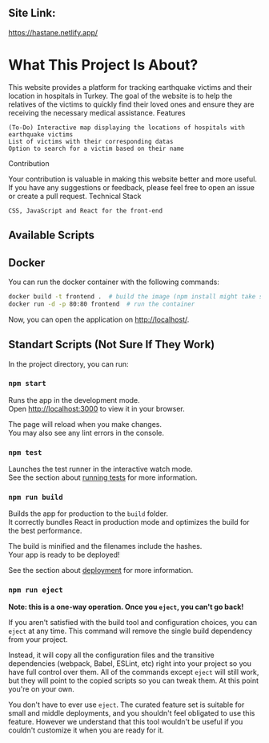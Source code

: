 ## Site Link:

https://hastane.netlify.app/

# What This Project Is About?

This website provides a platform for tracking earthquake victims and their location in hospitals in Turkey. The goal of the website is to help the relatives of the victims to quickly find their loved ones and ensure they are receiving the necessary medical assistance.
Features

    (To-Do) Interactive map displaying the locations of hospitals with earthquake victims
    List of victims with their corresponding datas
    Option to search for a victim based on their name

Contribution

Your contribution is valuable in making this website better and more useful. If you have any suggestions or feedback, please feel free to open an issue or create a pull request.
Technical Stack

    CSS, JavaScript and React for the front-end

## Available Scripts

## Docker

You can run the docker container with the following commands:

```bash
docker build -t frontend .  # build the image (npm install might take some time)
docker run -d -p 80:80 frontend  # run the container
```

Now, you can open the application on [http://localhost/](http://localhost/).

## Standart Scripts (Not Sure If They Work)

In the project directory, you can run:

### `npm start`

Runs the app in the development mode.\
Open [http://localhost:3000](http://localhost:3000) to view it in your browser.

The page will reload when you make changes.\
You may also see any lint errors in the console.

### `npm test`

Launches the test runner in the interactive watch mode.\
See the section about [running tests](https://facebook.github.io/create-react-app/docs/running-tests) for more information.

### `npm run build`

Builds the app for production to the `build` folder.\
It correctly bundles React in production mode and optimizes the build for the best performance.

The build is minified and the filenames include the hashes.\
Your app is ready to be deployed!

See the section about [deployment](https://facebook.github.io/create-react-app/docs/deployment) for more information.

### `npm run eject`

**Note: this is a one-way operation. Once you `eject`, you can't go back!**

If you aren't satisfied with the build tool and configuration choices, you can `eject` at any time. This command will remove the single build dependency from your project.

Instead, it will copy all the configuration files and the transitive dependencies (webpack, Babel, ESLint, etc) right into your project so you have full control over them. All of the commands except `eject` will still work, but they will point to the copied scripts so you can tweak them. At this point you're on your own.

You don't have to ever use `eject`. The curated feature set is suitable for small and middle deployments, and you shouldn't feel obligated to use this feature. However we understand that this tool wouldn't be useful if you couldn't customize it when you are ready for it.
